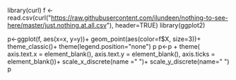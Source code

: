 library(curl)
f <- read.csv(curl("https://raw.githubusercontent.com/ilundeen/nothing-to-see-here/master/just.nothing.at.all.csv"), header=TRUE)
library(ggplot2)

p<-ggplot(f, aes(x=x, y=y))+ 
  geom_point(aes(color=f$X, size=3))+
          theme_classic()+
  theme(legend.position="none")
p
p<-p + theme(
  axis.text.x = element_blank(),
  axis.text.y = element_blank(),
  axis.ticks = element_blank())+
  scale_x_discrete(name =" ")+
  scale_y_discrete(name=" ")
p
